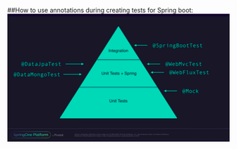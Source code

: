 ##How to use annotations during creating tests for Spring boot:
<img src="Screenshot from 2019-03-16 13-28-05.png"
     alt="icon"
     style="float: left; margin-right: 10px;" />
